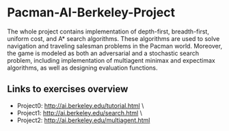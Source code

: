 # Pacman-AI-Berkeley-Project

The whole project contains implementation of depth-first, breadth-first, uniform cost, and A* search algorithms. 
These algorithms are used to solve navigation and traveling salesman problems in the Pacman world.
Moreover, the game is modeled as both an adversarial and a stochastic search problem, including implementation of multiagent minimax and expectimax algorithms, 
as well as designing evaluation functions.


## Links to exercises overview
* Project0: http://ai.berkeley.edu/tutorial.html \
* Project1: http://ai.berkeley.edu/search.html \
* Project2: http://ai.berkeley.edu/multiagent.html 
